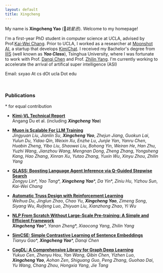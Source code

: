 ```yaml
---
layout: default
title: Xingcheng
---
```


My name is **Xingcheng Yao** (*姚星丞*). Welcome to my homepage!

I'm a first-year PhD student in computer science at UCLA, advised by Prof.[Kai-Wei Chang](https://web.cs.ucla.edu/~kwchang/). Prior to UCLA, I worked as a researcher at [Moonshot AI](https://www.moonshot.cn/), a startup that develops [KimiChat](https://kimi.moonshot.cn/). I received my Bachelor's degree from [IIIS](https://iiis.tsinghua.edu.cn/en/) (well known as ***Yao Class***), Tsinghua University, where I was fortunate to work with Prof. [Danqi Chen](https://www.cs.princeton.edu/~danqic/) and Prof. [Zhilin Yang](https://kimiyoung.github.io/). I'm currently working to accelerate the arrival of artifical super intelligence (ASI)

Email: sxyao At cs dOt ucla Dot edu

<br/>

### Publications
\* for equal contribution
- **[Kimi-VL Technical Report](https://arxiv.org/abs/2504.07491v1)** <br/>
Angang Du et al. (including ***Xingcheng Yao***)

- **[Muon is Scalable For LLM Training](https://arxiv.org/abs/2502.16982)** <br/>
*Jingyuan Liu*, *Jianlin Su*, ***Xingcheng Yao***, *Zhejun Jiang*, *Guokun Lai*, *Yulun Du*, *Yidao Qin*, *Weixin Xu*, *Enzhe Lu*, *Junjie Yan*, *Yanru Chen*, *Huabin Zheng*, *Yibo Liu*, *Shaowei Liu*, *Bohong Yin*, *Weiran He*, *Han Zhu*, *Yuzhi Wang*, *Jianzhou Wang*, *Mengnan Dong*, *Zheng Zhang*, *Yongsheng Kang*, *Hao Zhang*, *Xinran Xu*, *Yutao Zhang*, *Yuxin Wu*, *Xinyu Zhou*, *Zhilin Yang*

- **[QLASS: Boosting Language Agent Inference via Q-Guided Stepwise Search](https://arxiv.org/abs/2502.02584)** <br/>
*Zongyu Lin*\*, *Yao Tang*\*, ***Xingcheng Yao***\*, *Da Yin*\*, *Ziniu Hu*, *Yizhou Sun*, *Kai-Wei Chang*

- **[Automatic Truss Design with Reinforcement Learning](https://arxiv.org/abs/2306.15182)** <br/>
*Weihua Du*, *Jinglun Zhao*, *Chao Yu*, ***Xingcheng Yao***, *Zimeng Song*, *Siyang Wu*, *Ruifeng Luo*, *Zhiyuan Liu*, *Xianzhong Zhao*, *Yi Wu*

- **[NLP From Scratch Without Large-Scale Pre-training: A Simple and Efficient Framework](https://arxiv.org/abs/2111.04130)** <br/>
***Xingcheng Yao***\*, *Yanan Zheng*\*, *Xiaocong Yang*, *Zhilin Yang*

- **[SimCSE: Simple Contrastive Learning of Sentence Embeddings](https://arxiv.org/abs/2104.08821)** <br/> 
*Tianyu Gao*\*, ***Xingcheng Yao***\*, *Danqi Chen*

- **[CogDL: A Comprehensive Library for Graph Deep Learning](https://arxiv.org/abs/2103.00959)** <br/> 
*Yukuo Cen*, *Zhenyu Hou*, *Yan Wang*, *Qibin Chen*, *Yizhen Luo*, ***Xingcheng Yao***, *Aohan Zen*, *Shiguang Guo*, *Peng Zhang*, *Guohao Dai*, *Yu Wang*, *Chang Zhou*, *Hongxia Yang*, *Jie Tang*

<br/>

<!-- ### Projects
I'm quite proud of my final projects in several college courses:
- **[Cross Sentence Relation Extraction](https://yaoxingcheng.github.io/thesis/ai_final.pdf)** (*Artificial Intelligence*)
- **[Texi-Passenger Matching Process](https://yaoxingcheng.github.io/thesis/network_science.pdf)** (*Network Science*)
- **[Strategy Transitivity in Zero-Sum Games](https://yaoxingcheng.github.io/thesis/game_theory.pdf)** (*Game Theory*)
- **[Truss Layout Optimization with Deep Reinforcement Learning](https://yaoxingcheng.github.io/thesis/summer_thesis.pdf)**

Apart from course projects, I also participated in several group projects:
- **[COVID-Dashborad](https://covid-dashboard.aminer.cn)**: a visualization platform for pandemic data, winner of Tsinghua Chanllenge Cup, second prize
- **[FatefulStars](https://github.com/yaoxingcheng/FatefulStars)**: a video game based on physical gravity, first place winner of [HackPKU 2021](https://www.hackpku.com/) -->
